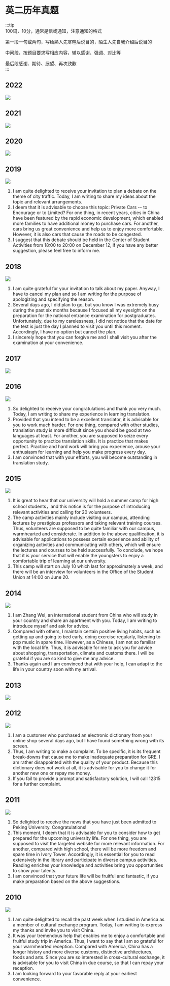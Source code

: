 # 英二历年真题


:::tip  
100词，10分，通常是信或通知，注意通知的格式

第一段一句或两句，写给熟人先寒暄后说目的，陌生人先自我介绍后说目的

中间段，按题目要求写相应内容，辅以感谢、强调、对比等

最后段感谢、期待、展望、再次致歉  
:::


## 2022

![](/img/en/2022a.png)


## 2021

![](/img/en/2021a.png)




## 2020

![](/img/en/2020a.png)



## 2019

![](/img/en/2019a.png)


1. I am quite delighted to receive your invitation to plan a debate on the theme of city traffic. Today, I am writing to share my ideas about the topic and relevant arrangements.
2. I deem that it is advisable to choose this topic: Private Cars -- to Encourage or to Limited? For one thing, in recent years, cities in China have been featured by the rapid economic development, which enabled more families to have additional money to purchase cars. For another, cars bring us great convenience and help us to enjoy more comfortable. However, it is also cars that cause the roads to be congested.
3. I suggest that this debate should be held in the Center of Student Activities from 18:00 to 20:00 on December 12, if you have any better suggestion, please feel free to inform me.



## 2018

![](/img/en/2018a.png)

1. I am quite grateful for your invitation to talk about my paper. Anyway, I have to cancel my plan and so I am writing for the purpose of apologizing and specifying the reason.
2. Several days ago, I did plan to go, but you know I was extremely busy during the past six months because I focused all my eyesight on the preparation for the national entrance examination for postgraduates. Unfortunately, due to my carelessness, I did not notice that the date for the test is just the day I planned to visit you until this moment. Accordingly, I have no option but cancel the plan.
3. I sincerely hope that you can forgive me and I shall visit you after the examination at your convenience.




## 2017

![](/img/en/2017a.png)



## 2016

![](/img/en/2016a.png)

1. So delighted to receive your congratulations and thank you very much. Today, I am writing to share my experience in learning translation.
2. Provided that you intend to be a excellent translator, it is advisable for you to work much harder. For one thing, compared with other studies, translation study is more difficult since you should be good at two languages at least. For another, you are supposed to seize every opportunity to practice translation skills. It is practice that makes perfect. Practice and hard work will bring you experience, arouse your enthusiasm for learning and help you make progress every day.
3. I am convinced that with your efforts, you will become outstanding in translation study.


## 2015

![](/img/en/2015a.png)

1. It is great to hear that our university will hold a summer camp for high school students，and this notice is for the purpose of introducing relevant activities and calling for 20 volunteers.
2. The camp activities mainly include visiting our campus, attending lectures by prestigious professors and taking relevant training courses. Thus, volunteers are supposed to be quite familiar with our campus, warmhearted and considerate. In addition to the above qualification, it is advisable for applications to possess certain experience and ability of organizing activities and communicating with others, which will ensure the lectures and courses to be held successfully. To conclude, we hope that it is your service that will enable the youngsters to enjoy a comfortable trip of learning at our university.
3. This camp will start on July 10 which last for approximately a week, and there will be an interview for volunteers in the Office of the Student Union at 14:00 on June 20.


## 2014

![](/img/en/2014a.png)

1. I am Zhang Wei, an international student from China who will study in your country and share an apartment with you. Today, I am writing to introduce myself and ask for advice.
2. Compared with others, I maintain certain positive living habits, such as getting up and going to bed early, doing exercise regularly, listening to pop music in spare time. However, as a Chinese, I am not so familiar with the local life. Thus, it is advisable for me to ask you for advice about shopping, transportation, climate and customs there. I will be grateful if you are so kind to give me any advice.
3. Thanks again and I am convinced that with your help, I can adapt to the life in your country soon with my arrival.


## 2013

![](/img/en/2013a.png)

## 2012

![](/img/en/2012a.png)

1. I am a customer who purchased an electronic dictionary from your online shop several days ago, but I have found something wrong with its screen.
2. Thus, I am writing to make a complaint. To be specific, it is its frequent break-downs that cause me to make inadequate preparation for GRE. I am rather disappointed with the quality of your product. Because this dictionary does not work at all, it is advisable for you to change it for another new one or repay me money.
3. If you fail to provide a prompt and satisfactory solution, I will call 12315 for a further complaint.


## 2011

![](/img/en/2011a.png)

1. So delighted to receive the news that you have just been admitted to Peking University. Congratulations!
2. This moment, I deem that it is advisable for you to consider how to get prepared for the upcoming university life. For one thing, you are supposed to visit the targeted website for more relevant information. For another, compared with high school, there will be more freedom and spare time in Ivory Tower. Accordingly, it is essential for you to read extensively in the library and participate in diverse campus activities. Reading enriches your knowledge and activities bring you opportunities to show your talents.
4. I am convinced that your future life will be fruitful and fantastic, if you make preparation based on the above suggestions.

## 2010

![](/img/en/2010a.png)

1. I am quite delighted to recall the past week when I studied in America as a member of cultural exchange program. Today, I am writing to express my thanks and invite you to visit China.
2. It was your tremendous help that enables me to enjoy a comfortable and fruitful study trip in America. Thus, I want to say that I am so grateful for your warmhearted reception. Compared with America, China has a longer history and more diverse customs, distinctive architectures, foods and arts. Since you are so interested in cross-cultural exchange, it is advisable for you to visit China in due course, so that I can repay your reception.
3. I am looking forward to your favorable reply at your earliest convenience.